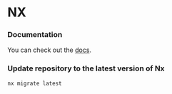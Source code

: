 # NX

### Documentation
You can check out the [docs](https://nx.dev/getting-started/intro).

### Update repository to the latest version of Nx
```bash
nx migrate latest
```
